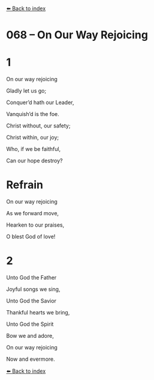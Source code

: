 [⬅️ Back to index](../README.md)

# 068 – On Our Way Rejoicing





# 1

On our way rejoicing

Gladly let us go;

Conquer’d hath our Leader,

Vanquish’d is the foe.

Christ without, our safety;

Christ within, our joy;

Who, if we be faithful,

Can our hope destroy?



# Refrain

On our way rejoicing

As we forward move,

Hearken to our praises,

O blest God of love!



# 2

Unto God the Father

Joyful songs we sing,

Unto God the Savior

Thankful hearts we bring,

Unto God the Spirit

Bow we and adore,

On our way rejoicing

Now and evermore.

[⬅️ Back to index](../README.md)
